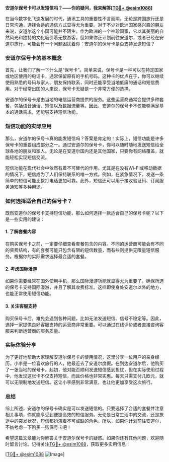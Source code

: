 **安道尔保号卡可以发短信吗？——你的疑问，我来解答[[TG💪+ @esim1088](https://t.me/s/esim1088)]**

在当今数字化飞速发展的时代，通讯工具的重要性不言而喻。无论是跨国旅行还是日常沟通，选择合适的通信方式显得尤为重要。对于不少对欧洲国家感兴趣的朋友来说，安道尔这个小国可能并不陌生。作为欧洲的一个袖珍国家，它以其美丽的自然风光和独特的文化吸引着无数游客。但如果你正计划前往安道尔，或者已经在安道尔旅行，可能会有一个问题困扰着你：安道尔的保号卡是否支持发送短信？

### 安道尔保号卡的基本概念

首先，让我们了解一下什么是“保号卡”。简单来说，保号卡是一种可以在特定国家或地区使用的电话卡，通常保留原有的手机号码。这种卡的优点在于，你可以继续使用熟悉的号码与家人、朋友保持联系，同时还能享受当地低廉的通话和短信费用。对于经常出国的人来说，保号卡无疑是一个非常方便的选择。

安道尔的保号卡是由当地的电信运营商提供的服务。这些运营商通常会提供多种套餐，包括语音通话、短信以及数据流量等。因此，安道尔的保号卡不仅能够满足基本的通话需求，还能够支持短信功能。

### 短信功能的实际应用

那么，安道尔的保号卡真的能发短信吗？答案是肯定的！实际上，短信功能是许多保号卡的重要组成部分之一。通过安道尔的保号卡，你可以随时随地发送短信给全球各地的朋友和家人。无论是在安道尔国内还是其他国家，只要你有网络覆盖，就能轻松实现短信交流。

短信功能在现代社会中依然有着不可替代的作用。尤其是在没有Wi-Fi或移动数据的情况下，短信成为了人们保持联系的唯一方式。例如，在紧急情况下，发送一条简单的短信可能比拨打电话更加可靠。此外，短信还可以用于接收验证码、订阅服务通知等多种用途。

### 如何选择适合自己的保号卡？

既然安道尔的保号卡支持短信功能，那么如何选择一款适合自己的保号卡呢？以下是一些实用的建议：

#### 1. **了解套餐内容**
   在购买保号卡之前，一定要仔细查看套餐包含的内容。不同的运营商可能会有不同的资费结构，有的套餐可能只包含有限的短信数量，而有些则提供无限量短信服务。根据你的实际需求选择最合适的套餐。

#### 2. **考虑国际漫游**
   如果你需要经常在国外使用手机，那么国际漫游功能就显得尤为重要了。确保所选的保号卡支持国际漫游，并且了解其收费标准。这样即使身处安道尔以外的地方，也能正常使用短信功能。

#### 3. **关注客服支持**
   购买保号卡后，难免会遇到各种问题，比如无法发送短信、信号不稳定等。因此，选择一家提供良好客服支持的运营商非常重要。可以通过在线评价或者直接咨询客服来判断运营商的服务质量。

### 实际体验分享

为了更好地帮助大家理解安道尔保号卡的使用情况，这里分享一位用户的亲身经历。小李是一位喜欢旅行的人，他最近去了安道尔度假。在到达安道尔后，他购买了一张当地的保号卡。起初，他对能否顺利发送短信感到担忧，但在实际使用过程中，他发现这张卡不仅支持短信，而且价格也非常实惠。每天只需支付几欧元，就可以无限制地发送短信。这让小李感到非常满意，也让他更加享受这次旅行。

### 总结

综上所述，安道尔的保号卡确实是可以发送短信的。只要选择了合适的套餐并注意相关事项，你就能享受到便捷高效的短信服务。无论是日常生活中的交流，还是旅途中的突发状况，短信都扮演着不可或缺的角色。所以，如果你计划前往安道尔，不妨考虑一下购买一张保号卡吧！

希望这篇文章能为你解答关于安道尔保号卡的疑惑。如果你还有其他问题，欢迎随时留言讨论。记得关注[TG💪+ @esim1088](https://t.me/s/esim1088)，获取更多实用信息！

[[TG💪+ @esim1088](https://t.me/s/esim1088) ![Image](https://i.postimg.cc/4NQfJmqS/Snipaste-2025-05-13-00-14-12.png)]